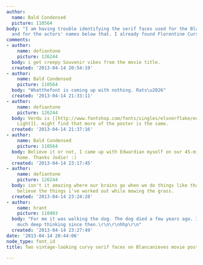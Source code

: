 ```yaml
---
author:
  name: Bald Condensed
  picture: 110564
body: "I am having trouble identifying the serif faces used for the Blancanieves name
  and for the actors' names below that. I already found Florentine Cursive.\r\nhttp://impawards.com/intl/spain/2012/blancanieves.html"
comments:
- author:
    name: defiantone
    picture: 126244
  body: i get creepy Souvenir vibes from the movie title.
  created: '2013-04-14 20:54:19'
- author:
    name: Bald Condensed
    picture: 110564
  body: "Whatthefont is coming up with nothing. Rats\u2026"
  created: '2013-04-14 21:33:11'
- author:
    name: defiantone
    picture: 126244
  body: Verdu is [[http://www.fontshop.com/fonts/singles/elsnerflake/edwardian_light_ot/|Edwardian
    Light]]. might find that more of the poster is the same.
  created: '2013-04-14 21:37:16'
- author:
    name: Bald Condensed
    picture: 110564
  body: Believe it or not, I came up with Edwardian myself on our 45-minute bike ride
    home. Thanks Jodie! :)
  created: '2013-04-14 23:17:45'
- author:
    name: defiantone
    picture: 126244
  body: isn't it amazing where our brains go when we do things like that. you wouldn't
    believe the things i've worked out while mowing the grass.
  created: '2013-04-14 23:24:28'
- author:
    name: hrant
    picture: 110403
  body: "For me it was walking the dog. The dog died a few years ago. I haven't done
    much deep thinking since then.\r\n\r\nhhp\r\n"
  created: '2013-04-14 23:27:49'
date: '2013-04-14 20:44:06'
node_type: font_id
title: Two vintage-looking curvy serif faces on Blancanieves movie poster

---
```

